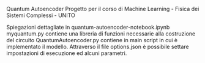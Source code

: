 Quantum Autoencoder
Progetto per il corso di Machine Learning - Fisica dei Sistemi Complessi - UNITO

Spiegazioni dettagliate in quantum-autoencoder-notebook.ipynb
myquantum.py contiene una libreria di funzioni necessarie alla costruzione del circuito
QuantumAutoencoder.py contiene in main script in cui è implementato il modello. Attraverso il file options.json è possibile settare impostazioni di esecuzione ed alcuni parametri.